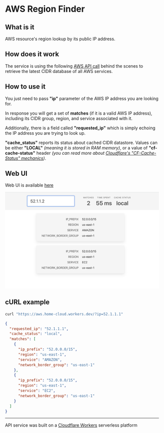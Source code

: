 # AWS Region Finder

## What is it

AWS resource's region lookup by its public IP address.

## How does it work

The service is using the following [AWS API call](https://ip-ranges.amazonaws.com/ip-ranges.json) behind the scenes to retrieve the latest CIDR database of all AWS services.

## How to use it

You just need to pass **"ip"** parameter of the AWS IP address you are looking for.

In response you will get a set of **matches** (if it is a valid AWS IP address), including its CIDR group, region, and service associated with it.

Additionally, there is a field called **"requested_ip"** which is simply echoing the IP address you are trying to look up.

**"cache_status"** reports its status about cached CIDR datastore. Values can be either **"LOCAL"** _(meaning it is stored in RAM memory)_, or a value of **"cf-cache-status"** header _(you can read more about [Cloudflare's "CF-Cache-Status" mechanics](https://support.cloudflare.com/hc/en-us/articles/200172516-Understanding-Cloudflare-s-CDN))_.

## Web UI

Web UI is available [here](https://aws-ui.home-cloud.workers.dev)

[![Screenshot of the Web UI's example results](./assets/web_ui.png)](https://aws-ui.home-cloud.workers.dev)

## cURL example

```bash
curl "https://aws.home-cloud.workers.dev/?ip=52.1.1.1"
```

```json
{
  "requested_ip": "52.1.1.1",
  "cache_status": "local",
  "matches": [
    {
      "ip_prefix": "52.0.0.0/15",
      "region": "us-east-1",
      "service": "AMAZON",
      "network_border_group": "us-east-1"
    },
    {
      "ip_prefix": "52.0.0.0/15",
      "region": "us-east-1",
      "service": "EC2",
      "network_border_group": "us-east-1"
    }
  ]
}
```

___

API service was built on a [Cloudflare Workers](https://workers.cloudflare.com) serverless platform
